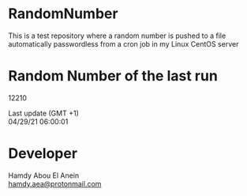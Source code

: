 # RandomNumber    
This is a test repository where a random number is pushed to a file automatically passwordless from a cron job in my Linux CentOS server    
# Random Number of the last run   
12210
      
Last update (GMT +1)    
04/29/21 06:00:01
# Developer    
Hamdy Abou El Anein   
hamdy.aea@protonmail.com
